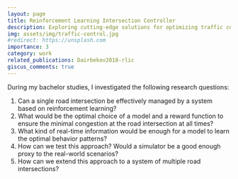 ```yaml
---
layout: page
title: Reinforcement Learning Intersection Controller
description: Exploring cutting-edge solutions for optimizing traffic control, a fundamental challenge in modern society, using the power of reinforcement learning algorithms
img: assets/img/traffic-control.jpg
#redirect: https://unsplash.com
importance: 3
category: work
related_publications: Dairbekov2018-rlic
giscus_comments: true
---
```


During my bachelor studies, I investigated the following research questions:

1. Can a single road intersection be effectively managed by a system based on reinforcement learning?
2. What would be the optimal choice of a model and a reward function to ensure the minimal congestion at the road intersection at all times?
3. What kind of real-time information would be enough for a model to learn the optimal behavior patterns?
4. How can we test this approach? Would a simulator be a good enough proxy to the real-world scenarios?
5. How can we extend this approach to a system of multiple road intersections?